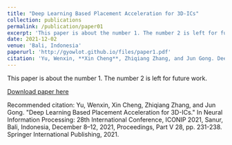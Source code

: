 ```yaml
---
title: "Deep Learning Based Placement Acceleration for 3D-ICs"
collection: publications
permalink: /publication/paper01
excerpt: 'This paper is about the number 1. The number 2 is left for future work.'
date: 2021-12-02
venue: 'Bali, Indonesia'
paperurl: 'http://gyowlot.github.io/files/paper1.pdf'
citation: 'Yu, Wenxin, **Xin Cheng**, Zhiqiang Zhang, and Jun Gong. Deep Learning Based Placement Acceleration for 3D-ICs. In Neural Information Processing: 28th International Conference, ICONIP 2021, Sanur, Bali, Indonesia, December 8–12, 2021, Proceedings, Part V 28, pp. 231-238. Springer International Publishing, 2021.'
---
```

This paper is about the number 1. The number 2 is left for future work.

[Download paper here](http://gyowlot.github.io/files/paper1.pdf)

Recommended citation: Yu, Wenxin, Xin Cheng, Zhiqiang Zhang, and Jun Gong. "Deep Learning Based Placement Acceleration for 3D-ICs." In Neural Information Processing: 28th International Conference, ICONIP 2021, Sanur, Bali, Indonesia, December 8–12, 2021, Proceedings, Part V 28, pp. 231-238. Springer International Publishing, 2021.
